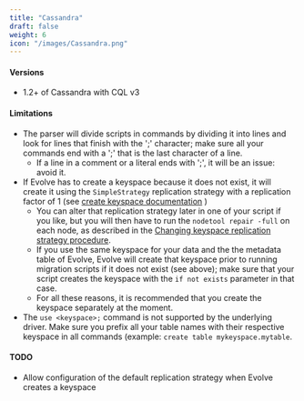 ```yaml
---
title: "Cassandra"
draft: false
weight: 6
icon: "/images/Cassandra.png"
---
```


#### Versions
- 1.2+ of Cassandra with CQL v3

#### Limitations

- The parser will divide scripts in commands by dividing it into lines and look for lines that finish with the ';' character; make sure all your commands end with a ';' that is the last character of a line.
  - If a line in a comment or a literal ends with ';', it will be an issue: avoid it.
- If Evolve has to create a keyspace because it does not exist, it will create it using the ```SimpleStrategy``` replication strategy with a replication factor of 1 (see [create keyspace documentation](https://docs.datastax.com/en/cql/3.1/cql/cql_reference/create_keyspace_r.html)
)
  - You can alter that replication strategy later in one of your script if you like, but you will then have to run the ```nodetool repair -full``` on each node, as described in the [Changing keyspace replication strategy procedure](https://docs.datastax.com/en/cassandra/3.0/cassandra/operations/opsChangeKSStrategy.html).
  - If you use the same keyspace for your data and the the metadata table of Evolve, Evolve will create that keyspace prior to running migration scripts if it does not exist (see above); make sure that your script creates the keyspace with the ```if not exists``` parameter in that case.
  - For all these reasons, it is recommended that you create the keyspace separately at the moment.
- The ```use <keyspace>;``` command is not supported by the underlying driver. Make sure you prefix all your table names with their respective keyspace in all commands (example: ```create table mykeyspace.mytable```.

#### TODO

 - Allow configuration of the default replication strategy when Evolve creates a keyspace